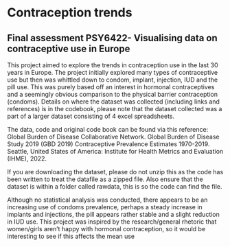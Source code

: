 # Contraception trends
## Final assessment PSY6422- Visualising data on contraceptive use in Europe

This project aimed to explore the trends in contraception use in the last 30 years in Europe. The project initially explored many types of contraceptive use but then was whittled down to condom, implant, injection, IUD and the pill use. This was purely based off an interest in hormonal contraceptives and a seemingly obvious comparison to the physical barrier contraception (condoms). Details on where the dataset was collected (including links and references) is in the codebook, please note that the dataset collected was a part of a larger dataset consisting of 4 excel spreadsheets. 

The data, code and original code book can be found via this reference: 
Global Burden of Disease Collaborative Network. Global Burden of Disease Study 2019 (GBD 2019) Contraceptive Prevalence Estimates 1970-2019. Seattle, United States of America: Institute for Health Metrics and Evaluation (IHME), 2022.


If you are downloading the dataset, please do not unzip this as the code has been written to treat the datafile as a zipped file. Also ensure that the dataset is within a folder called rawdata, this is so the code can find the file. 

Although no statistical analysis was conducted, there appears to be an increasing use of condoms prevalence, perhaps a steady increase in implants and injections, the pill appears rather stable and a slight reduction in IUD use. This project was inspired by the research/general rhetoric that women/girls aren’t happy with hormonal contraception, so it would be interesting to see if this affects the mean use 
